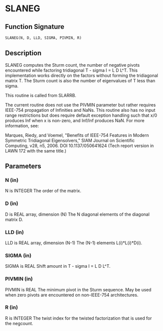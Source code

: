 # SLANEG

## Function Signature

```fortran
SLANEG(N, D, LLD, SIGMA, PIVMIN, R)
```

## Description


 SLANEG computes the Sturm count, the number of negative pivots
 encountered while factoring tridiagonal T - sigma I = L D L^T.
 This implementation works directly on the factors without forming
 the tridiagonal matrix T.  The Sturm count is also the number of
 eigenvalues of T less than sigma.

 This routine is called from SLARRB.

 The current routine does not use the PIVMIN parameter but rather
 requires IEEE-754 propagation of Infinities and NaNs.  This
 routine also has no input range restrictions but does require
 default exception handling such that x/0 produces Inf when x is
 non-zero, and Inf/Inf produces NaN.  For more information, see:

   Marques, Riedy, and Voemel, "Benefits of IEEE-754 Features in
   Modern Symmetric Tridiagonal Eigensolvers," SIAM Journal on
   Scientific Computing, v28, n5, 2006.  DOI 10.1137/050641624
   (Tech report version in LAWN 172 with the same title.)

## Parameters

### N (in)

N is INTEGER The order of the matrix.

### D (in)

D is REAL array, dimension (N) The N diagonal elements of the diagonal matrix D.

### LLD (in)

LLD is REAL array, dimension (N-1) The (N-1) elements L(i)*L(i)*D(i).

### SIGMA (in)

SIGMA is REAL Shift amount in T - sigma I = L D L^T.

### PIVMIN (in)

PIVMIN is REAL The minimum pivot in the Sturm sequence. May be used when zero pivots are encountered on non-IEEE-754 architectures.

### R (in)

R is INTEGER The twist index for the twisted factorization that is used for the negcount.

